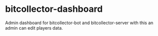 # bitcollector-dashboard
Admin dashboard for bitcollector-bot and bitcollector-server
with this an admin can edit players data.
